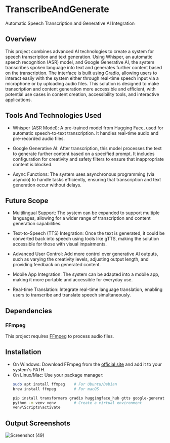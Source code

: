 # TranscribeAndGenerate
Automatic Speech Transcription and Generative AI Integration
## Overview
This project combines advanced AI technologies to create a system for speech transcription and text generation. Using Whisper, an automatic speech recognition (ASR) model, and Google Generative AI, the system transcribes spoken language into text and generates further content based on the transcription. The interface is built using Gradio, allowing users to interact easily with the system either through real-time speech input via a microphone or by uploading audio files. This solution is designed to make transcription and content generation more accessible and efficient, with potential use cases in content creation, accessibility tools, and interactive applications.
## Tools And Technologies Used
- Whisper (ASR Model): A pre-trained model from Hugging Face, used for automatic speech-to-text transcription. It handles real-time audio and pre-recorded audio files.

- Google Generative AI: After transcription, this model processes the text to generate further content based on a specified prompt. It includes configuration for creativity and safety filters to ensure that inappropriate content is blocked.

- Async Functions: The system uses asynchronous programming (via asyncio) to handle tasks efficiently, ensuring that transcription and text generation occur without delays.
## Future Scope 
- Multilingual Support: The system can be expanded to support multiple languages, allowing for a wider range of transcription and content generation capabilities.

- Text-to-Speech (TTS) Integration: Once the text is generated, it could be converted back into speech using tools like gTTS, making the solution accessible for those with visual impairments.

- Advanced User Control: Add more control over generative AI outputs, such as varying the creativity levels, adjusting output length, and providing feedback on generated content.

- Mobile App Integration: The system can be adapted into a mobile app, making it more portable and accessible for everyday use.

- Real-time Translation: Integrate real-time language translation, enabling users to transcribe and translate speech simultaneously.
 ## Dependencies
 ### FFmpeg
This project requires [FFmpeg](https://ffmpeg.org/download.html) to process audio files. 




## Installation
- On Windows: Download FFmpeg from the [official site](https://ffmpeg.org/download.html) and add it to your system's PATH.
- On Linux/Mac: Use your package manager:
  ```bash
  sudo apt install ffmpeg    # For Ubuntu/Debian
  brew install ffmpeg        # For macOS
  
  pip install transformers gradio huggingface_hub gtts google-generativeai requests    # Install the required libraries
  python -m venv venv        # Create a virtual environment
  venv\Scripts\activate


 ## Output Screenshots
   
![Screenshot (49)](https://github.com/user-attachments/assets/9e1c75bc-15c4-42d6-938e-43955313871a)

  

